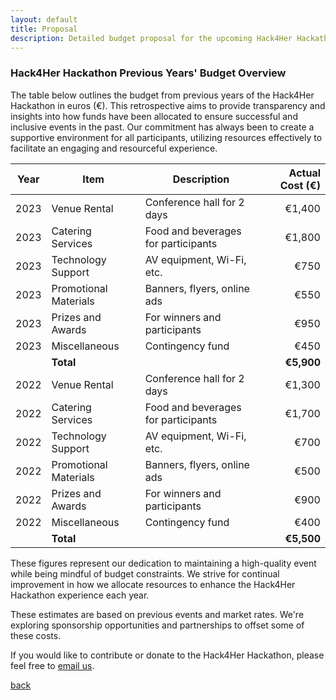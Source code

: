 ```yaml
---
layout: default
title: Proposal
description: Detailed budget proposal for the upcoming Hack4Her Hackathon
---
```




### Hack4Her Hackathon Previous Years' Budget Overview

The table below outlines the budget from previous years of the Hack4Her Hackathon in euros (€). This retrospective aims to provide transparency and insights into how funds have been allocated to ensure successful and inclusive events in the past. Our commitment has always been to create a supportive environment for all participants, utilizing resources effectively to facilitate an engaging and resourceful experience.

| Year | Item                  | Description                         | Actual Cost (€) |
|------|-----------------------|-------------------------------------|----------------:|
| 2023 | Venue Rental          | Conference hall for 2 days          |   €1,400        |
| 2023 | Catering Services     | Food and beverages for participants |   €1,800        |
| 2023 | Technology Support    | AV equipment, Wi-Fi, etc.           |   €750          |
| 2023 | Promotional Materials | Banners, flyers, online ads         |   €550          |
| 2023 | Prizes and Awards     | For winners and participants        |   €950          |
| 2023 | Miscellaneous         | Contingency fund                    |   €450          |
|      | **Total**             |                                     | **€5,900**      |
| 2022 | Venue Rental          | Conference hall for 2 days          |   €1,300        |
| 2022 | Catering Services     | Food and beverages for participants |   €1,700        |
| 2022 | Technology Support    | AV equipment, Wi-Fi, etc.           |   €700          |
| 2022 | Promotional Materials | Banners, flyers, online ads         |   €500          |
| 2022 | Prizes and Awards     | For winners and participants        |   €900          |
| 2022 | Miscellaneous         | Contingency fund                    |   €400          |
|      | **Total**             |                                     | **€5,500**      |

These figures represent our dedication to maintaining a high-quality event while being mindful of budget constraints. We strive for continual improvement in how we allocate resources to enhance the Hack4Her Hackathon experience each year.

These estimates are based on previous events and market rates. We're exploring sponsorship opportunities and partnerships to offset some of these costs.

If you would like to contribute or donate to the Hack4Her Hackathon, please feel free to [email us](mailto:hack4her2024@gmail.com).


[back](./)

